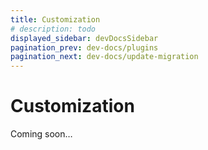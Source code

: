 ```yaml
---
title: Customization
# description: todo
displayed_sidebar: devDocsSidebar
pagination_prev: dev-docs/plugins
pagination_next: dev-docs/update-migration
---
```


# Customization

Coming soon…

